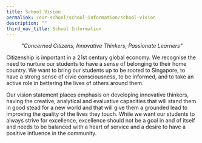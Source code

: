```yaml
---
title: School Vision
permalink: /our-school/school-information/school-vision
description: ""
third_nav_title: School Information
---
```

<center> <i> "Concerned Citizens, Innovative Thinkers, Passionate Learners" </i> </center>

Citizenship is important in a 21st century global economy. We recognise the need to nurture our students to have a sense of belonging to their home country. We want to bring our students up to be rooted to Singapore, to have a strong sense of civic consciousness, to be informed, and to take an active role in bettering the lives of others around them. 

Our vision statement places emphasis on developing innovative thinkers, having the creative, analytical and evaluative capacities that will stand them in good stead for a new world and that will give them a grounded lead to improving the quality of the lives they touch. While we want our students to always strive for excellence, excellence should not be a goal in and of itself and needs to be balanced with a heart of service and a desire to have a positive influence in the community.